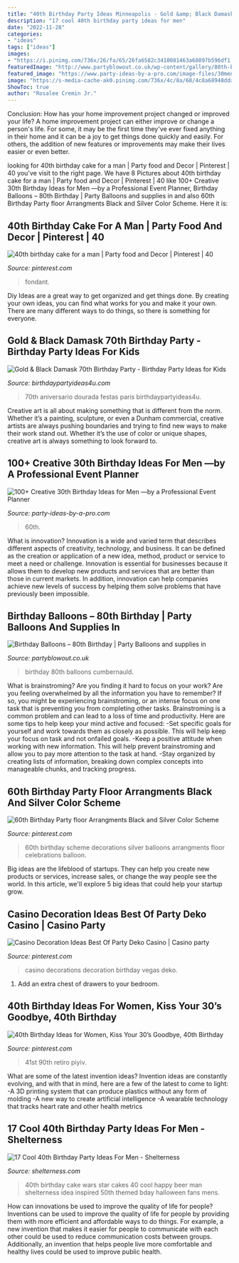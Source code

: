 ```yaml
---
title: "40th Birthday Party Ideas Minneapolis - Gold &amp; Black Damask 70th Birthday Party"
description: "17 cool 40th birthday party ideas for men"
date: "2022-11-28"
categories:
- "ideas"
tags: ["ideas"]
images:
- "https://i.pinimg.com/736x/26/fa/65/26fa6582c3410081463a68897b596df1.jpg"
featuredImage: "http://www.partyblowout.co.uk/wp-content/gallery/80th-birthday-1/2016-06-11-17.52.57-1.jpg"
featured_image: "https://www.party-ideas-by-a-pro.com/image-files/30men10d2.jpg"
image: "https://s-media-cache-ak0.pinimg.com/736x/4c/8a/68/4c8a68948dda4bd57fb311657c37a20f--birthday-cake-for-husband-th-birthday-cakes.jpg"
ShowToc: true
author: "Rosalee Cremin Jr."
---
```



Conclusion: How has your home improvement project changed or improved your life?
A home improvement project can either improve or change a person's life. For some, it may be the first time they've ever fixed anything in their home and it can be a joy to get things done quickly and easily. For others, the addition of new features or improvements may make their lives easier or even better.

	

		
looking for 40th birthday cake for a man | Party food and Decor | Pinterest | 40 you've visit to the right page. We have 8 Pictures about 40th birthday cake for a man | Party food and Decor | Pinterest | 40 like 100+ Creative 30th Birthday Ideas for Men —by a Professional Event Planner, Birthday Balloons – 80th Birthday | Party Balloons and supplies in and also 60th Birthday Party floor Arrangments Black and Silver Color Scheme. Here it is:
		
    
## 40th Birthday Cake For A Man | Party Food And Decor | Pinterest | 40

<img loading=lazy src="https://s-media-cache-ak0.pinimg.com/736x/4c/8a/68/4c8a68948dda4bd57fb311657c37a20f--birthday-cake-for-husband-th-birthday-cakes.jpg" onerror="this.onerror=null;this.src='https://tse4.mm.bing.net/th?id=OIP.jA5J6duJ5stN9bWYCu2x6QDgEs&amp;pid=15.1';" alt="40th birthday cake for a man | Party food and Decor | Pinterest | 40">

_Source: pinterest.com_

>fondant. 

	

Diy Ideas are a great way to get organized and get things done. By creating your own ideas, you can find what works for you and make it your own. There are many different ways to do things, so there is something for everyone.

    
## Gold &amp; Black Damask 70th Birthday Party - Birthday Party Ideas For Kids

<img loading=lazy src="https://www.birthdaypartyideas4u.com/wp-content/uploads/2015/03/black-damask-70th-birthday-party-ideas-380x570.jpg" onerror="this.onerror=null;this.src='https://tse2.mm.bing.net/th?id=OIP.XiV8TTo1JW_CSHpWVx1-8QHaLH&amp;pid=15.1';" alt="Gold &amp; Black Damask 70th Birthday Party - Birthday Party Ideas for Kids">

_Source: birthdaypartyideas4u.com_

>70th aniversario dourada festas paris birthdaypartyideas4u. 

	

Creative art is all about making something that is different from the norm. Whether it’s a painting, sculpture, or even a Dunham commercial, creative artists are always pushing boundaries and trying to find new ways to make their work stand out. Whether it’s the use of color or unique shapes, creative art is always something to look forward to.

    
## 100+ Creative 30th Birthday Ideas For Men —by A Professional Event Planner

<img loading=lazy src="https://www.party-ideas-by-a-pro.com/image-files/30men10d2.jpg" onerror="this.onerror=null;this.src='https://tse1.mm.bing.net/th?id=OIP.PtaEJ5o1zpLHd-qwH8WNtQHaE7&amp;pid=15.1';" alt="100+ Creative 30th Birthday Ideas for Men —by a Professional Event Planner">

_Source: party-ideas-by-a-pro.com_

>60th. 

	

What is innovation?
Innovation is a wide and varied term that describes different aspects of creativity, technology, and business. It can be defined as the creation or application of a new idea, method, product or service to meet a need or challenge. Innovation is essential for businesses because it allows them to develop new products and services that are better than those in current markets. In addition, innovation can help companies achieve new levels of success by helping them solve problems that have previously been impossible.

    
## Birthday Balloons – 80th Birthday | Party Balloons And Supplies In

<img loading=lazy src="http://www.partyblowout.co.uk/wp-content/gallery/80th-birthday-1/2016-06-11-17.52.57-1.jpg" onerror="this.onerror=null;this.src='https://tse3.mm.bing.net/th?id=OIP.2XH-E9yEJnJ4DpYh7koEaAAAAA&amp;pid=15.1';" alt="Birthday Balloons – 80th Birthday | Party Balloons and supplies in">

_Source: partyblowout.co.uk_

>birthday 80th balloons cumbernauld. 

	

What is brainstroming?
Are you finding it hard to focus on your work? Are you feeling overwhelmed by all the information you have to remember? If so, you might be experiencing brainstroming, or an intense focus on one task that is preventing you from completing other tasks. Brainstroming is a common problem and can lead to a loss of time and productivity. Here are some tips to help keep your mind active and focused: 
-Set specific goals for yourself and work towards them as closely as possible. This will help keep your focus on task and not onfailed goals. 
-Keep a positive attitude when working with new information. This will help prevent brainstroming and allow you to pay more attention to the task at hand. 
-Stay organized by creating lists of information, breaking down complex concepts into manageable chunks, and tracking progress.

    
## 60th Birthday Party Floor Arrangments Black And Silver Color Scheme

<img loading=lazy src="https://i.pinimg.com/736x/26/fa/65/26fa6582c3410081463a68897b596df1.jpg" onerror="this.onerror=null;this.src='https://tse3.mm.bing.net/th?id=OIP.lh8uBG17jaoRcMFUbH2H6gHaNI&amp;pid=15.1';" alt="60th Birthday Party floor Arrangments Black and Silver Color Scheme">

_Source: pinterest.com_

>60th birthday scheme decorations silver balloons arrangments floor celebrations balloon. 

	

Big ideas are the lifeblood of startups. They can help you create new products or services, increase sales, or change the way people see the world. In this article, we'll explore 5 big ideas that could help your startup grow.

    
## Casino Decoration Ideas Best Of Party Deko Casino | Casino Party

<img loading=lazy src="https://i.pinimg.com/736x/46/1d/36/461d36c22a46fb6a74ccd7c24c09ae5c.jpg" onerror="this.onerror=null;this.src='https://tse3.mm.bing.net/th?id=OIP.DIveB8kSE5sLjOZoBPFDIwHaL5&amp;pid=15.1';" alt="Casino Decoration Ideas Best Of Party Deko Casino | Casino party">

_Source: pinterest.com_

>casino decorations decoration birthday vegas deko. 

	

1. Add an extra chest of drawers to your bedroom.

    
## 40th Birthday Ideas For Women, Kiss Your 30’s Goodbye, 40th Birthday

<img loading=lazy src="https://i.pinimg.com/736x/ee/ff/78/eeff78aed9b1ab5d05992a00aa493610.jpg" onerror="this.onerror=null;this.src='https://tse3.mm.bing.net/th?id=OIP.yKC9iVnS-UnKh6e0vDriXQHaKA&amp;pid=15.1';" alt="40th Birthday Ideas for Women, Kiss Your 30’s Goodbye, 40th Birthday">

_Source: pinterest.com_

>41st 90th retiro piyiv. 

	

What are some of the latest invention ideas?
Invention ideas are constantly evolving, and with that in mind, here are a few of the latest to come to light: 
-A 3D printing system that can produce plastics without any form of molding 
-A new way to create artificial intelligence 
-A wearable technology that tracks heart rate and other health metrics

    
## 17 Cool 40th Birthday Party Ideas For Men - Shelterness

<img loading=lazy src="https://i.shelterness.com/2017/02/16-Star-Wars-inspired-40th-birthday-cake-for-fans.jpg" onerror="this.onerror=null;this.src='https://tse3.mm.bing.net/th?id=OIP.fxi9xGB_HQwdam21ArD5eQHaJ7&amp;pid=15.1';" alt="17 Cool 40th Birthday Party Ideas For Men - Shelterness">

_Source: shelterness.com_

>40th birthday cake wars star cakes 40 cool happy beer man shelterness idea inspired 50th themed bday halloween fans mens. 

	

How can innovations be used to improve the quality of life for people?
Inventions can be used to improve the quality of life for people by providing them with more efficient and affordable ways to do things. For example, a new invention that makes it easier for people to communicate with each other could be used to reduce communication costs between groups. Additionally, an invention that helps people live more comfortable and healthy lives could be used to improve public health.

